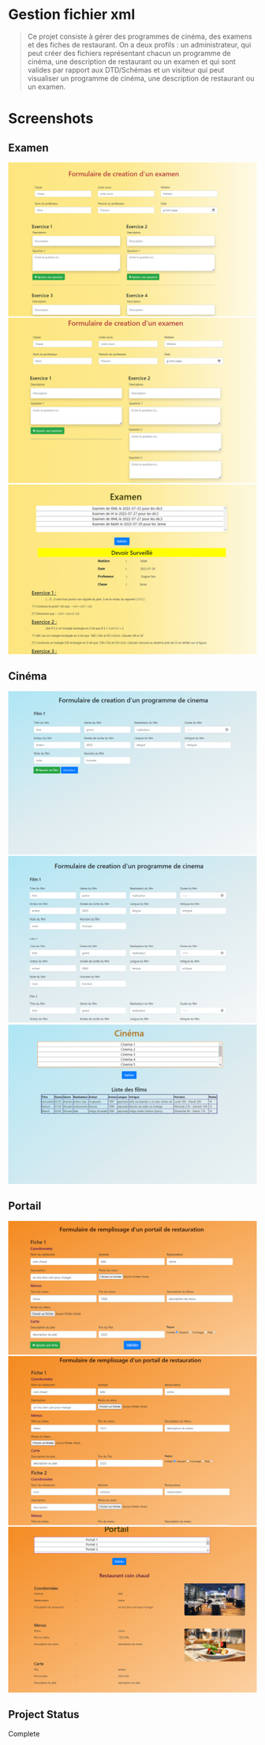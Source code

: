 # Gestion fichier xml 
> Ce projet consiste à gérer des programmes de cinéma, des examens et des fiches de restaurant. 
On a deux profils : un administrateur, qui peut créer des fichiers représentant chacun un programme de cinéma, une description de restaurant ou un examen et qui sont valides par rapport aux DTD/Schémas et un visiteur qui peut visualiser un programme de cinéma, une description de restaurant ou un examen.

# Screenshots
## Examen
  ![Screenshot page examen](captures/exam1.PNG)
  ![Screenshot page examen](captures/exam2.PNG)
  ![Screenshot page examen](captures/exam3.PNG)
## Cinéma 
  ![Screenshot page examen](captures/cine1.PNG)
  ![Screenshot page examen](captures/cine2.PNG)
  ![Screenshot page examen](captures/cine3.PNG)
## Portail
  ![Screenshot page examen](captures/fiche1.PNG)
  ![Screenshot page examen](captures/fiche2.PNG)
  ![Screenshot page examen](captures/fiche3.PNG)

## Project Status 
Complete 
